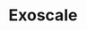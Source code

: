---
type: "module"
title: "Exoscale"
description: "Learn about Exoscale, its services, and how to use them effectively."
banner: "images/exoscale-icon.png"
weight: 2
tags: [exoscale, compliance, cloud]
level: "beginner"
categories: [exoscale,kubernetes]
---